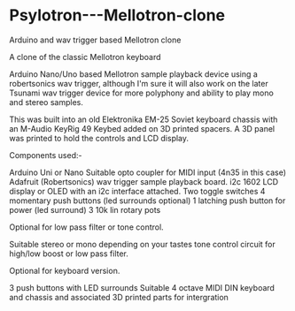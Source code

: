 # Psylotron---Mellotron-clone
Arduino and wav trigger based Mellotron clone

A clone of the classic Mellotron keyboard

Arduino Nano/Uno based Mellotron sample playback device using a robertsonics wav trigger, although I'm sure it will also work on the later Tsunami wav trigger device for more polyphony and ability to play mono and stereo samples.

This was built into an old Elektronika EM-25 Soviet keyboard chassis with an M-Audio KeyRig 49 Keybed added on 3D printed spacers.
A 3D panel was printed to hold the controls and LCD display.

Components used:-

Arduino Uni or Nano
Suitable opto coupler for MIDI input (4n35 in this case)
Adafruit (Robertsonics) wav trigger sample playback board.
i2c 1602 LCD display or OLED with an i2c interface attached.
Two toggle switches
4 momentary push buttons (led surrounds optional)
1 latching push button for power (led surround)
3 10k lin rotary pots 

Optional for low pass filter or tone control.

Suitable stereo or mono depending on your tastes tone control circuit for high/low boost or low pass filter.

Optional for keyboard version.

3 push buttons with LED surrounds
Suitable 4 octave MIDI DIN keyboard and chassis and associated 3D printed parts for intergration
